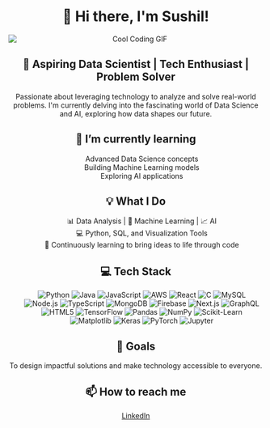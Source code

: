 <div align="center">
  <h1>👋 Hi there, I'm Sushil!</h1>
  <img src="https://media.giphy.com/media/qgQUggAC3Pfv687qPC/giphy.gif" alt="Cool Coding GIF" style="display: block; margin: auto;">
  <h2>🚀 Aspiring Data Scientist | Tech Enthusiast | Problem Solver</h2>
  <p>
    Passionate about leveraging technology to analyze and solve real-world problems. I'm currently delving into the fascinating world of Data Science and AI, exploring how data shapes our future.
  </p>
</div>

<div align="center">
  <h2>🌱 I’m currently learning </h2>
  <ul style="list-style: none;">
    <li>Advanced Data Science concepts</li>
    <li>Building Machine Learning models</li>
    <li>Exploring AI applications</li>
  </ul>
</div>

<div align="center">
  <h2>💡 What I Do </h2>
  <ul style="list-style: none;">
    <li>📊 Data Analysis | 🧠 Machine Learning | 📈 AI</li>
    <li>💻 Python, SQL, and Visualization Tools</li>
    <li>🌟 Continuously learning to bring ideas to life through code</li>
  </ul>
</div>

<div align="center">
  <h2>💻  Tech Stack</h2>
   <ul style="list-style: none;">
    <img src="https://img.shields.io/badge/-Python-3776AB?logo=python&logoColor=FFD43B" alt="Python"> 
    <img src="https://img.shields.io/badge/-Java-007396?logo=openjdk&logoColor=white" alt="Java">
    <img src="https://img.shields.io/badge/-JavaScript-F7DF1E?logo=javascript&logoColor=black" alt="JavaScript">
    <img src="https://img.shields.io/badge/-AWS-232F3E?logo=amazonaws&logoColor=white" alt="AWS">
    <img src="https://img.shields.io/badge/-React-61DAFB?logo=react&logoColor=black" alt="React">
    <img src="https://img.shields.io/badge/-C-00599C?logo=c&logoColor=white" alt="C">
    <img src="https://img.shields.io/badge/-MySQL-4479A1?logo=mysql&logoColor=white" alt="MySQL">
    <img src="https://img.shields.io/badge/-Node.js-339933?logo=nodedotjs&logoColor=white" alt="Node.js">
    <img src="https://img.shields.io/badge/-TypeScript-3178C6?logo=typescript&logoColor=white" alt="TypeScript">
    <img src="https://img.shields.io/badge/-MongoDB-47A248?logo=mongodb&logoColor=white" alt="MongoDB">
    <img src="https://img.shields.io/badge/-Firebase-FFCA28?logo=firebase&logoColor=black" alt="Firebase">
    <img src="https://img.shields.io/badge/-Next.js-000000?logo=nextdotjs&logoColor=white" alt="Next.js">
    <img src="https://img.shields.io/badge/-GraphQL-E10098?logo=graphql&logoColor=white" alt="GraphQL">
    <img src="https://img.shields.io/badge/-HTML5-E34F26?logo=html5&logoColor=white" alt="HTML5">
    <img src="https://img.shields.io/badge/-TensorFlow-FF6F00?logo=tensorflow&logoColor=white" alt="TensorFlow">
    <img src="https://img.shields.io/badge/-Pandas-150458?logo=pandas&logoColor=white" alt="Pandas">
    <img src="https://img.shields.io/badge/-NumPy-013243?logo=numpy&logoColor=white" alt="NumPy">
    <img src="https://img.shields.io/badge/-Scikit--Learn-F7931E?logo=scikit-learn&logoColor=white" alt="Scikit-Learn">
    <img src="https://img.shields.io/badge/-Matplotlib-007ACC?logo=python&logoColor=white" alt="Matplotlib">
    <img src="https://img.shields.io/badge/-Keras-D00000?logo=keras&logoColor=white" alt="Keras">
    <img src="https://img.shields.io/badge/-PyTorch-EE4C2C?logo=pytorch&logoColor=white" alt="PyTorch">
    <img src="https://img.shields.io/badge/-Jupyter-F37626?logo=jupyter&logoColor=white" alt="Jupyter">
  </ul>
</div>
     
<div align="center">
  <h2>🎯 Goals </h2>
  <p>To design impactful solutions and make technology accessible to everyone.</p>
</div>

<div align="center">
  <h2>📫 How to reach me </h2>
  <p>
    <a href="https://www.linkedin.com/in/sushil019" target="_blank">LinkedIn</a>
  </p>
</div>




